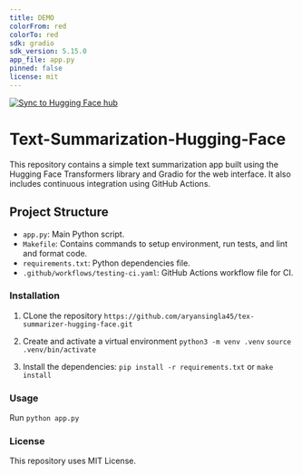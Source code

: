 ```yaml
---
title: DEMO 
colorFrom: red
colorTo: red
sdk: gradio
sdk_version: 5.15.0
app_file: app.py
pinned: false
license: mit
---
```


[![Sync to Hugging Face hub](https://github.com/aryansingla45/hugging-face-demo/actions/workflows/testing-ci.yml/badge.svg)](https://github.com/aryansingla45/hugging-face-demo/actions/workflows/testing-ci.yml)

# Text-Summarization-Hugging-Face
This repository contains a simple text summarization app built using the Hugging Face Transformers library and Gradio for the web interface. It also includes continuous integration using GitHub Actions.

## Project Structure

- `app.py`: Main Python script.
- `Makefile`: Contains commands to setup environment, run tests, and lint and format code.
- `requirements.txt`: Python dependencies file.
- `.github/workflows/testing-ci.yaml`: GitHub Actions workflow file for CI.


### Installation

1. CLone the repository
   `https://github.com/aryansingla45/tex-summarizer-hugging-face.git`

2. Create and activate a virtual environment
  `python3 -m venv .venv`
  `source .venv/bin/activate`

3. Install the dependencies:
   `pip install -r requirements.txt` or `make install`

### Usage 

Run `python app.py`

### License 

This repository uses MIT License.
